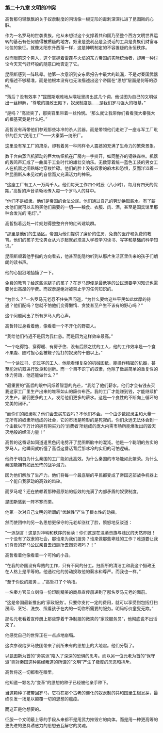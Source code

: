 ### **第二十九章 文明的冲突**

高哲那句轻飘飘的关于奴隶制度的问话像一根无形的毒刺深深扎进了昆图斯的心脏。

作为一名罗马的世袭贵族，他从未想过这个支撑着共和国乃至整个西方文明世界运转的基石有任何值得被质疑的地方。奴隶是战利品是会说话的工具是贵族们财富与地位的象征。就像太阳东升西落一样，这是神明制定的不容置疑的永恒秩序。

然而眼前这个男人，这个掌握着雷霆与火焰的东方帝国的实际统治者，却用一种讨论今天天气好坏般的随意口吻否定了它。

昆图斯感到一阵眩晕。他第一次意识到安东尼报告中最大的疏漏，不是对秦国武器的描述不够精准，而是他根本没有也无法描述出这个帝国在“思想”层面是何等的恐怖。

“落后？没有效率？”昆图斯艰难地从喉咙里挤出这几个词，他试图为自己的文明做出一丝辩解，“尊敬的摄政王殿下，奴隶制度是……是我们罗马强大的根基。”

“是吗？”高哲笑了，那笑容里带着一丝怜悯。“那么就让我带你们看看我大秦强大的根基究竟是什么吧。”

高哲没有再带他们参观那些冰冷的杀人武器。而是带领他们走进了一座与军工厂毗邻的巨大“民用工厂”——大秦第一纺织厂。

这里没有军工厂的肃杀，却有着另一种同样令人震撼的充满了生命力的繁荣景象。

数千台由蒸汽机驱动的巨大纺织机在厂房内一字排开，如同整齐的钢铁森林。机器的轰鸣声汇成了一曲属于工业时代的雄壮交响乐。无数穿着统一蓝色工装的男女工人在机器之间熟练地穿梭忙碌。他们的脸上没有奴隶的麻木和恐惧，反而洋溢着一种昆图斯从未见过的自信而又充满活力的神采。

“这座工厂有工人一万两千人。他们每天工作四个时辰（八小时），每月有四天的假期。”高哲的声音清晰地传入每一个罗马人的耳中。

“他们不是奴隶。他们是帝国的合法公民。他们通过自己的劳动换取薪水。有了薪水他们就可以去购买他们需要的一切——粮食、衣服、肉、酒，甚至是国宾馆里那种会发光的‘电灯’。”

高哲指着远处一片规划得整整齐齐的红砖建筑群。

“那里是他们的生活区。帝国为他们提供了廉价的住房、免费的医疗和免费的教育。他们的孩子无论男女从六岁起就必须进入学校学习读书、写字和基础的科学知识。”

昆图斯顺着他手指的方向看去，他甚至能隐约听到从那片生活区里传来的孩子们朗朗的读书声。

他的心狠狠地抽搐了一下。

免费的教育？给这些泥腿子的孩子？在罗马即便是最低等的公民想要学习知识也需要付出高昂的学费。而奴隶是绝对被禁止学习任何知识的。

“为什么？”一名罗马元老忍不住失声问道，“为什么要给这些平民如此优厚的待遇？他们配吗？您就不怕他们变得懒惰、贪婪甚至产生不该有的野心吗？”

这个问题问出了所有罗马人的心声。

高哲转过身看着他，像看着一个不开化的野蛮人。

“我给他们待遇不是因为我仁慈。而是因为这样效率最高。”

“一个吃得饱、穿得暖、有房子住、没有后顾之忧的工人，他的工作效率是一个食不果腹、随时担心会被鞭子抽打的奴隶的十倍以上。”

“一个读过书、识过字的工人，他能看懂复杂的机械图纸，能操作精密的机器，甚至能对机器进行改良和创新。而一个目不识丁的奴隶，他除了做最简单的重复性的体力劳动，他还能做什么？”

“最重要的”高哲的眼中闪烁着智慧的光芒，“我给了他们薪水，他们才会有钱去买我这家工厂里生产出来的堆积如山的廉价布匹。我的工厂才能赚到钱，才能继续扩大生产，雇佣更多的工人，发给他们更多的薪水。这是一个良性的不断向上循环的完美的闭环。”

“而你们的奴隶呢？他们会去买东西吗？不他们不会。一个由少数奴隶主和大量一无所有的奴隶所组成的社会，它的市场是畸形的是死寂的。你们永远无法体会到一个由数以千万计的拥有购买力的‘消费者’所组成的庞大内需市场所能爆发出的毁天灭地般的经济力量！”

高哲的这番话如同道道黑色闪电劈开了昆图斯脑中的混沌。他是一个聪明的务实的罗马人。他瞬间就听懂了高哲这番话背后那冰冷的实用的可怕逻辑。

他终于明白为什么秦国的工厂能如此高效。为什么秦国的市场能如此繁荣。为什么秦国能拥有如此恐怖的战争潜力。

因为他们解放了生产力。他们将每一个最底层的平民都变成了帝国这部战争机器上一个能自我驱动的高效的齿轮。

而罗马呢？还在依赖着那种最原始的低效的充满了内部矛盾的奴隶制度。

昆图斯感到一阵不寒而栗。

他第一次对自己文明的所谓的“优越性”产生了根本性的动摇。

然而使团中的另一名思想更保守的元老却涨红了脸，愤怒地反驳道：

“一派胡言！这是对神明和秩序的亵渎！你们这是在混淆贵族与贱民的天然界限！一个没有了奴隶的社会，那谁来为我们服务？谁来做那些卑贱的工作？难道要让我们尊贵的罗马公民亲自去扫厕所去掏粪坑吗？！”

高哲看着他像看着一个可怜的小丑。

“在我的帝国没有卑贱的工作，只有不同的分工。扫厕所的清洁工和我这个摄政王在人格上是平等的。他通过他的劳动换取他的薪水和尊严。而我也一样。”

“至于你说的服务……”高哲打了个响指。

一名秦方官员立刻将一份印刷精美的商品宣传册递到了那名罗马元老的面前。

“这是帝国最新推出的‘家政服务’。只要你支付一定的费用，就可以享受到包括打扫房间、烹饪、洗衣、照看孩子在内的一切你所需要的服务。明码标价童叟无欺。”

那名元老看着宣传册上那些穿着干净制服的微笑的“家政服务员”，他彻底说不出话来了。

他感觉自己的世界正在一点点地崩塌。

这次参观给罗马使团带来了前所未有的思想上的大地震。他们分裂了。

以昆图斯为首的“务实派”陷入了深深的恐惧的思考。而以另一位元老为首的“保守派”则对秦国这种离经叛道的所谓的“文明”产生了极度的厌恶和排斥。

高哲将这一切都看在眼里。

他知道一颗名为“变革”的思想的种子已经被他亲手种下。

当这颗种子被带回罗马，它将在那个古老的僵化的奴隶制的共和国里生根发芽，最终引发一场足以颠覆一切的思想的瘟疫。

而这正是他想要的。

征服一个文明最上等的手段从来都不是用武力摧毁它的肉体。而是用一种更高等的更先进的更具诱惑力的思想去瓦解它的灵魂。